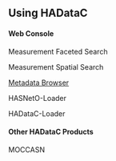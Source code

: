 ## Using HADataC

#### Web Console

Measurement Faceted Search

Measurement Spatial Search

[Metadata Browser](https://github.com/paulopinheiro1234/hadatac/wiki/HADataC-Metadata-Browser-user-guide)
 
HASNetO-Loader

HADataC-Loader

#### Other HADataC Products

MOCCASN
